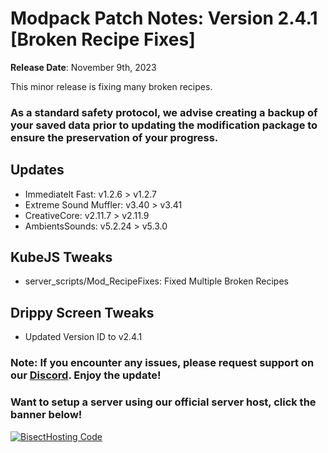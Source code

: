 # Modpack Patch Notes: Version 2.4.1 [Broken Recipe Fixes]
**Release Date**: November 9th, 2023

This minor release is fixing many broken recipes.
### As a standard safety protocol, we advise creating a backup of your saved data prior to updating the modification package to ensure the preservation of your progress.

## Updates
- Immediatelt Fast: v1.2.6 > v1.2.7
- Extreme Sound Muffler: v3.40 > v3.41
- CreativeCore: v2.11.7 > v2.11.9
- AmbientsSounds: v5.2.24 > v5.3.0
## KubeJS Tweaks
- server_scripts/Mod_RecipeFixes: Fixed Multiple Broken Recipes

## Drippy Screen Tweaks
- Updated Version ID to v2.4.1
### Note: If you encounter any issues, please request support on our [Discord](https://discord.gg/quenZthXgy). Enjoy the update!
### Want to setup a server using our official server host, click the banner below!
[![BisectHosting Code](https://raw.githubusercontent.com/M0nkeyPr0grammer/Landscapes-Reimagined/main/BH_Landscape_reimagined.png)](https://bisecthosting.com/landscapes_reimagined?r=modrinth+chanelog)
